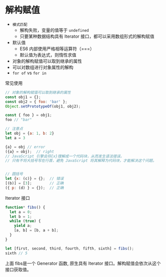 # 解构赋值

- `模式匹配`
  - 解构失败，变量的值等于 `undefined`
  - 只要某种数据结构具有 Iterator 接口，都可以采用数组形式的解构赋值
- 默认值
  - ES6 内部使用严格相等运算符（===）
  - 默认值为表达式，则惰性求值
- 对象的解构赋值可以取到继承的属性
- 可以对数组进行对象属性的解构
- `for of` vs `for in`

常见使用

```js
// 对象的解构赋值可以取到继承的属性
const obj1 = {};
const obj2 = { foo: 'bar' };
Object.setPrototypeOf(obj1, obj2);

const { foo } = obj1;
foo // "bar"

// 注意点
let obj = {a: 1, b: 2}
let a = 3

{a} = obj // error
({a} = obj);  // right
// JavaScript 引擎会将{x}理解成一个代码块，从而发生语法错误。
// 只有不将大括号写在行首，避免 JavaScript 将其解释为代码块，才能解决这个问题。


// 圆括号
let {x: (c)} = {};  // 错误
[(b)] = [3];        // 正确
({ p: (d) } = {});  // 正确
```

Iterator 接口

```js
function* fibs() {
  let a = 0;
  let b = 1;
  while (true) {
    yield a;
    [a, b] = [b, a + b];
  }
}

let [first, second, third, fourth, fifth, sixth] = fibs();
sixth // 5
```

上面 fibs是一个 Generator 函数, 原生具有 Iterator 接口。解构赋值会依次从这个接口获取值。

